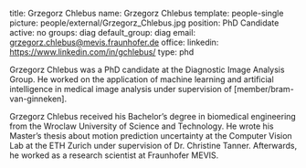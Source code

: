 title: Grzegorz Chlebus
name: Grzegorz Chlebus
template: people-single
picture: people/external/Grzegorz_Chlebus.jpg
position: PhD Candidate
active: no
groups: diag
default_group: diag
email: grzegorz.chlebus@mevis.fraunhofer.de
office: 
linkedin: https://www.linkedin.com/in/gchlebus/
type: phd

Grzegorz Chlebus was a PhD candidate at the Diagnostic Image Analysis Group. He worked on the application of machine learning and artificial intelligence in medical image analysis under supervision of [member/bram-van-ginneken].

Grzegorz Chlebus received his Bachelor’s degree in biomedical engineering from the Wroclaw University of Science and Technology. He wrote his Master’s thesis about motion prediction uncertainty at the Computer Vision Lab at the ETH Zurich under supervision of Dr. Christine Tanner. Afterwards, he worked as a research scientist at Fraunhofer MEVIS.
